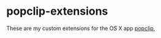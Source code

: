 popclip-extensions
==================

These are my custom extensions for the OS X app [popclip](http://pilotmoon.com/popclip/),
